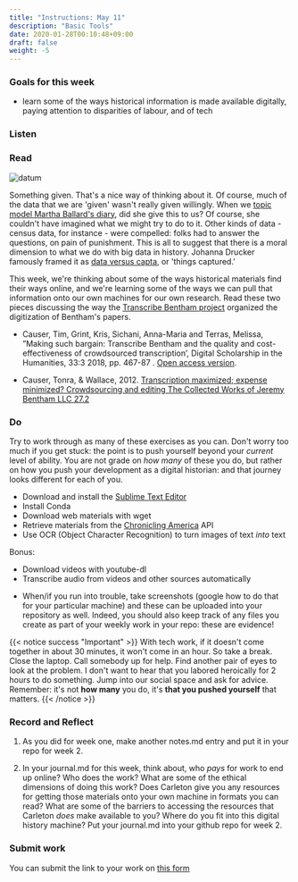 ```yaml
---
title: "Instructions: May 11"
description: "Basic Tools"
date: 2020-01-28T00:10:48+09:00
draft: false
weight: -5
---
```


### Goals for this week
+ learn some of the ways historical information is made available digitally, paying attention to disparities of labour, and of tech

### Listen  

### Read

![datum](http://i.imgur.com/xvNbwKt.png)

Something given. That's a nice way of thinking about it. Of course, much of the data that we are 'given' wasn't really given willingly. When we [topic model Martha Ballard's diary](http://www.cameronblevins.org/posts/topic-modeling-martha-ballards-diary/), did she give this to us? Of course, she couldn't have imagined what we might try to do to it. Other kinds of data - census data, for instance - were compelled: folks had to answer the questions, on pain of punishment. This is all to suggest that there is a moral dimension to what we do with big data in history. Johanna Drucker famously framed it as [data versus capta](http://www.digitalhumanities.org/dhq/vol/5/1/000091/000091.html), or 'things captured.'

This week, we're thinking about some of the ways historical materials find their ways online, and we're learning some of the ways we can pull that information onto our own machines for our own research. Read these two pieces discussing the way the [Transcribe Bentham project](https://blogs.ucl.ac.uk/transcribe-bentham/) organized the digitization of Bentham's papers.

+ Causer, Tim, Grint, Kris, Sichani, Anna-Maria and Terras, Melissa, ”Making such bargain: Transcribe Bentham and the quality and cost-effectiveness of crowdsourced transcription’, Digital Scholarship in the Humanities, 33:3 2018, pp. 467-87 . [Open access version](https://melissaterras.org/2018/08/29/new-paper-making-such-bargain-transcribe-bentham-and-the-quality-and-cost-effectiveness-of-crowdsourced-transcription/).

+ Causer, Tonra, & Wallace, 2012. [Transcription maximized; expense minimized? Crowdsourcing and editing The Collected Works of Jeremy Bentham LLC 27.2](http://llc.oxfordjournals.org/content/27/2/119.abstract)


### Do

Try to work through as many of these exercises as you can. Don't worry too much if you get stuck: the point is to push yourself beyond your _current_ level of ability. You are not grade on _how many_ of these you do, but rather on how you push your development as a digital historian: and that journey looks different for each of you.

+ Download and install the [Sublime Text Editor](https://www.sublimetext.com/)
+ Install Conda
+ Download web materials with wget
+ Retrieve materials from the [Chronicling America](https://chroniclingamerica.loc.gov/) API
+ Use OCR (Object Character Recognition) to turn images of text _into_ text

Bonus:
+ Download videos with youtube-dl
+ Transcribe audio from videos and other sources automatically

- When/if you run into trouble, take screenshots (google how to do that for your particular machine) and these can be uploaded into your repository as well. Indeed, you should also keep track of any files you create as part of your weekly work in your repo: these are evidence!

{{< notice success "Important" >}} With tech work, if it doesn't come together in about 30 minutes, it won't come in an hour. So take a break. Close the laptop. Call somebody up for help. Find another pair of eyes to look at the problem. I don't want to hear that you labored heroically for 2 hours to do something. Jump into our social space and ask for advice. Remember: it's not **how many** you do, it's **that you pushed yourself** that matters.
{{< /notice >}}

### Record and Reflect

1. As you did for week one, make another notes.md entry and put it in your repo for week 2.

2. In your journal.md for this week, think about, who _pays_ for work to end up online? Who does the work? What are some of the ethical dimensions of doing this work? Does Carleton give you any resources for getting those materials onto your own machine in formats you can read? What are some of the barriers to accessing the resources that Carleton _does_ make available to you? Where do you fit into this digital history machine? Put your journal.md into your github repo for week 2.

### Submit work

You can submit the link to your work on [this form](https://docs.google.com/forms/d/e/1FAIpQLSc3iURU-J6usI6994Hm9MkBsIViOEbnoIyqtxhmhXbFW8raAw/viewform?usp=sf_link)
